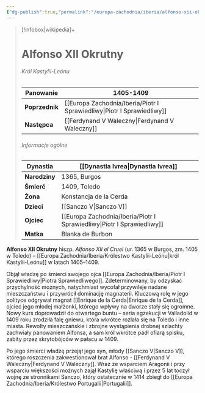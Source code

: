 ```yaml
---
{"dg-publish":true,"permalink":"/europa-zachodnia/iberia/alfonso-xii-okrutny/"}
---
```


> [!infobox|wikipedia]+
> # Alfonso XII Okrutny
>###### Król Kastylii-Leónu  
> **Panowanie** |  1405-1409 |  
> ---|---|  
> **Poprzednik** | [[Europa Zachodnia/Iberia/Piotr I Sprawiedliwy\|Piotr I Sprawiedliwy]]
> **Następca** | [[Ferdynand V Waleczny\|Ferdynand V Waleczny]]
>  ###### Informacje ogólne
>   **Dynastia** | [[Dynastia Ivrea\|Dynastia Ivrea]] | 
>   ---|---|
> **Narodziny** | 1365, Burgos | 
> **Śmierć** | 1409, Toledo | 
> **Żona** | Konstancja de la Cerda | 
> **Dzieci** | [[Sanczo V\|Sanczo V]] | 
>**Ojciec** | [[Europa Zachodnia/Iberia/Piotr I Sprawiedliwy\|Piotr I Sprawiedliwy]] | 
>**Matka** | Blanka de Burbon |

**Alfonso XII Okrutny** hiszp. *Alfonso XII el Cruel* (ur. 1365 w Burgos, zm. 1405 w Toledo) – [[Europa Zachodnia/Iberia/Królestwo Kastylii-Leónu\|król Kastylii-Leónu]] w latach 1405–1409. 

Objął władzę po śmierci swojego ojca [[Europa Zachodnia/Iberia/Piotr I Sprawiedliwy\|Piotra Sprawiedliwego]]. Zdeterminowany, by odzyskać przychylność możnych, natychmiast wycofał przywileje nadane mieszczaństwu i przywrócił dominację magnaterii. Kluczową rolę w jego polityce odgrywał magnat [[Enrique de la Cerda\|Enrique de la Cerda]], ojciec jego młodej małżonki, którego wpływy na dworze stały się ogromne. Nowy kurs doprowadził do otwartego buntu – seria egzekucji w Valladolid w 1409 roku zrodziła falę gniewu, która wkrótce rozlała się na Toledo i inne miasta. Rewolty mieszczańskie i zbrojne wystąpienia drobnej szlachty zachwiały panowaniem Alfonsa, a sam król wkrótce padł ofiarą spisku, zabity przez skrytobójców w pałacu w 1409.

Po jego śmierci władzę przejął jego syn, młody [[Sanczo V\|Sanczo V]], którego roszczenia zakwestionował brat Alfonso - [[Ferdynand V Waleczny\|Ferdynand V Waleczny]]. Wraz ze wsparciem Aragonii i przy wsparciu większości możnych zajął Kastylię właściwą i przez 5 lat toczył wojnę ze stronnikami Sanczo, który ostatecznie w 1414 zbiegł do [[Europa Zachodnia/Iberia/Królestwo Portugalii\|Portugalii]].
